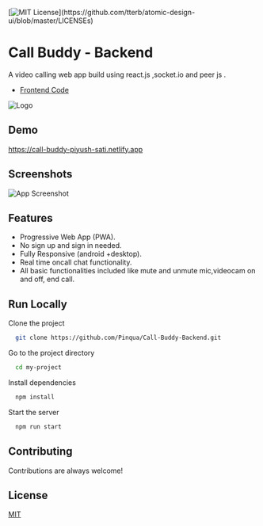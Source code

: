 [![MIT License](https://img.shields.io/apm/l/atomic-design-ui.svg?)](https://github.com/tterb/atomic-design-ui/blob/master/LICENSEs)

# Call Buddy - Backend

A video calling web app build using react.js ,socket.io and peer js .



 - [Frontend Code](https://github.com/Pinqua/Call-Buddy-Frontend)
 
![Logo](https://call-buddy-piyush-sati.netlify.app/static/media/logo.1b0797ca.png)

    
## Demo

https://call-buddy-piyush-sati.netlify.app

  
## Screenshots

![App Screenshot](https://i.ibb.co/qR2wSmn/call-buddy.gif)

  
## Features

- Progressive Web App (PWA).
- No sign up and sign in needed.
- Fully Responsive (android +desktop).
- Real time oncall chat functionality.
- All basic functionalities included like mute and unmute mic,videocam on and off, end call.


## Run Locally

Clone the project

```bash
  git clone https://github.com/Pinqua/Call-Buddy-Backend.git
```

Go to the project directory

```bash
  cd my-project
```

Install dependencies

```bash
  npm install
```

Start the server

```bash
  npm run start
```

  
## Contributing

Contributions are always welcome!
 
## License

[MIT](https://choosealicense.com/licenses/mit/)

  

